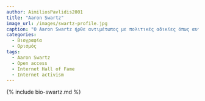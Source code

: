 ```yaml
---
author: AimiliosPavlidis2001
title: "Aaron Swartz"
image_url: /images/swartz-profile.jpg
caption: "Ο Aaron Swartz ήρθε αντιμέτωπος με πολιτικές αδικίες όπως αυτη της SOPA και συνέβαλε στη δημιουργία ενός open access διαδικτύου"
categories:
  - Βιογραφία 
  - Ορισμός 
tags:
  - Aaron Swartz
  - Open access
  - Internet Hall of Fame
  - Internet activism
---
```


{% include bio-swartz.md %}
